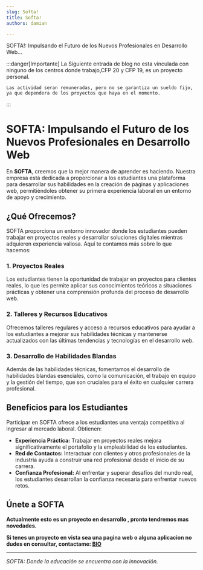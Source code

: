 ```yaml
---
slug: Softa!
title: Softa!
authors: damian

---
```


SOFTA!: Impulsando el Futuro de los Nuevos Profesionales en Desarrollo Web...

<!--truncate-->



:::danger[Importante]
    La Siguiente entrada de blog no esta vinculada con ninguno de los centros donde trabajo,CFP 20 y CFP 19, es un proyecto personal.

    Las actividad seran remuneradas, pero no se garantiza un sueldo fijo, ya que dependera de los proyectos que haya en el momento.
:::


# SOFTA: Impulsando el Futuro de los Nuevos Profesionales en Desarrollo Web

En **SOFTA**, creemos que la mejor manera de aprender es haciendo. Nuestra empresa está dedicada a proporcionar a los estudiantes una plataforma para desarrollar sus habilidades en la creación de páginas y aplicaciones web, permitiéndoles obtener su primera experiencia laboral en un entorno de apoyo y crecimiento.

## ¿Qué Ofrecemos?

SOFTA proporciona un entorno innovador donde los estudiantes pueden trabajar en proyectos reales y desarrollar soluciones digitales mientras adquieren experiencia valiosa. Aquí te contamos más sobre lo que hacemos:

### 1. Proyectos Reales

Los estudiantes tienen la oportunidad de trabajar en proyectos para clientes reales, lo que les permite aplicar sus conocimientos teóricos a situaciones prácticas y obtener una comprensión profunda del proceso de desarrollo web.



### 2. Talleres y Recursos Educativos

Ofrecemos talleres regulares y acceso a recursos educativos para ayudar a los estudiantes a mejorar sus habilidades técnicas y mantenerse actualizados con las últimas tendencias y tecnologías en el desarrollo web.

### 3. Desarrollo de Habilidades Blandas

Además de las habilidades técnicas, fomentamos el desarrollo de habilidades blandas esenciales, como la comunicación, el trabajo en equipo y la gestión del tiempo, que son cruciales para el éxito en cualquier carrera profesional.

## Beneficios para los Estudiantes

Participar en SOFTA ofrece a los estudiantes una ventaja competitiva al ingresar al mercado laboral. Obtienen:

- **Experiencia Práctica:** Trabajar en proyectos reales mejora significativamente el portafolio y la empleabilidad de los estudiantes.
- **Red de Contactos:** Interactuar con clientes y otros profesionales de la industria ayuda a construir una red profesional desde el inicio de su carrera.
- **Confianza Profesional:** Al enfrentar y superar desafíos del mundo real, los estudiantes desarrollan la confianza necesaria para enfrentar nuevos retos.

## Únete a SOFTA

**Actualmente esto es un proyecto en desarrollo , pronto tendremos mas novedades.**

**Si tenes un proyecto en vista sea una pagina web o alguna aplicacion no dudes en consultar, contactame:  [BIO](https://lnk-bio-damian-dev-web.netlify.app/)**

---

*SOFTA: Donde la educación se encuentra con la innovación.*


